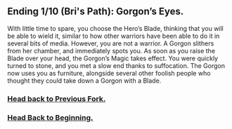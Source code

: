  ## Ending 1/10 (Bri's Path): Gorgon’s Eyes.

With little time to spare, you choose the Hero’s Blade, thinking that you will be able to wield it, similar to how other warriors have been able to do it in several bits of media. However, you are not a warrior. A Gorgon slithers from her chamber, and immediately spots you. As soon as you raise the Blade over your head, the Gorgon’s Magic takes effect. You were quickly turned to stone, and you met a slow end thanks to suffocation. The Gorgon now uses you as furniture, alongside several other foolish people who thought they could take down a Gorgon with a Blade.

### [Head back to Previous Fork.](accessway-1.md)
### [Head Back to Beginning.](../../README.md)
